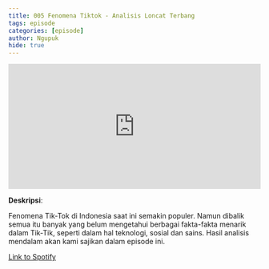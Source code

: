 ```yaml
---
title: 005 Fenomena Tiktok - Analisis Loncat Terbang
tags: episode
categories: [episode]
author: Ngupuk
hide: true
---
```


<iframe src="https://open.spotify.com/embed/episode/6eTqmt9E3FqhuAbplvOhw0" width="100%" height="250" frameborder="0" allowtransparency="true" allow="encrypted-media"></iframe>

**Deskripsi**:

Fenomena Tik-Tok di Indonesia saat ini semakin populer.
Namun dibalik semua itu banyak yang belum mengetahui berbagai fakta-fakta menarik dalam Tik-Tik, seperti dalam hal teknologi, sosial dan sains.
Hasil analisis mendalam akan kami sajikan dalam episode ini.

[Link to Spotify](https://open.spotify.com/episode/6eTqmt9E3FqhuAbplvOhw0)
